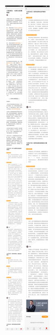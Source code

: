 ![](../../images/2016年10月/HF1028-下周预告｜本周大局观复盘.jpg)
![](../../images/2016年10月/HF1028-下周预告｜本周大局观复盘2.jpg)

